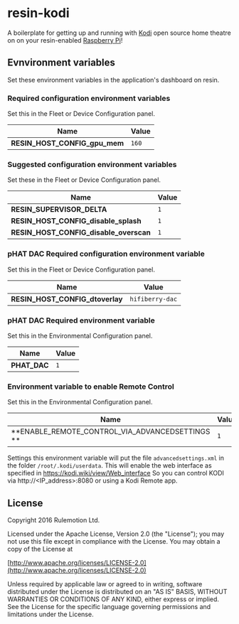 # resin-kodi
A boilerplate for getting up and running with [Kodi](https://kodi.tv/)
open source home theatre on on your resin-enabled [Raspberry Pi](https://www.raspberrypi.org/)!

## Evnvironment variables

Set these environment variables in the application's dashboard on resin.

### Required configuration environment variables

Set this in the Fleet or Device Configuration panel.

| Name                          | Value  |
|------------------------------ | ------ |
| **RESIN_HOST_CONFIG_gpu_mem** | `160`  |

### Suggested configuration environment variables

Set these in the Fleet or Device Configuration panel.

| Name                                   | Value  |
|--------------------------------------- | ------ |
| **RESIN_SUPERVISOR_DELTA**             | `1`    |
| **RESIN_HOST_CONFIG_disable_splash**   | `1`    |
| **RESIN_HOST_CONFIG_disable_overscan** | `1`    |

### pHAT DAC Required configuration environment variable

Set this in the Fleet or Device Configuration panel.

| Name                            | Value            |
|-------------------------------- | ---------------- |
| **RESIN_HOST_CONFIG_dtoverlay** | `hifiberry-dac`  |

### pHAT DAC Required environment variable

Set this in the Environmental Configuration panel.

| Name         | Value |
|------------- | ----- |
| **PHAT_DAC** | `1`   |

### Environment variable to enable Remote Control

Set this in the Environmental Configuration panel.

| Name                                            | Value |
|------------------------------------------------ | ----- |
| **ENABLE_REMOTE_CONTROL_VIA_ADVANCEDSETTINGS ** | `1`   |

Settings this environment variable will put the file `advancedsettings.xml` in the folder `/root/.kodi/userdata`.
This will enable the web interface as specified in https://kodi.wiki/view/Web_interface
So you can control KODI via http://<IP_address>:8080 or using a Kodi Remote app.

## License

Copyright 2016 Rulemotion Ltd.

Licensed under the Apache License, Version 2.0 (the "License");
you may not use this file except in compliance with the License.
You may obtain a copy of the License at

[http://www.apache.org/licenses/LICENSE-2.0](http://www.apache.org/licenses/LICENSE-2.0)

Unless required by applicable law or agreed to in writing, software
distributed under the License is distributed on an "AS IS" BASIS,
WITHOUT WARRANTIES OR CONDITIONS OF ANY KIND, either express or implied.
See the License for the specific language governing permissions and
limitations under the License.
